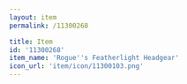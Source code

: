 ```yaml
---
layout: item
permalink: /11300268

title: Item
id: '11300268'
item_name: 'Rogue''s Featherlight Headgear'
icon_url: 'item/icon/11300103.png'
---
```

